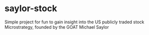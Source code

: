 # saylor-stock
Simple project for fun to gain insight into the US publicly traded stock Microstrategy, founded by the GOAT Michael Saylor
